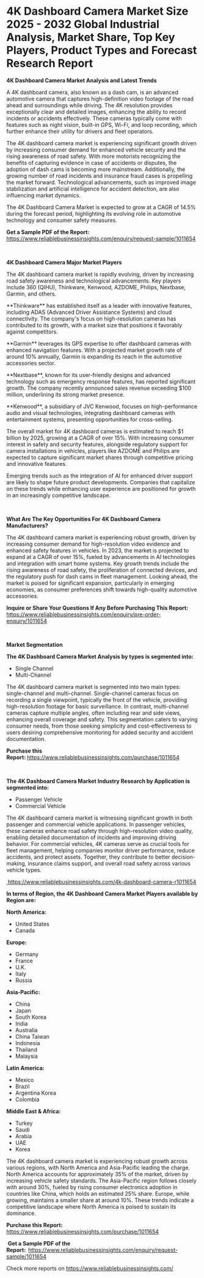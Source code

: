 <p><h1>4K Dashboard Camera Market Size 2025 - 2032 Global Industrial Analysis, Market Share, Top Key Players, Product Types and Forecast Research Report</h1></p><p><strong>4K Dashboard Camera Market Analysis and Latest Trends</strong></p>
<p><p>A 4K dashboard camera, also known as a dash cam, is an advanced automotive camera that captures high-definition video footage of the road ahead and surroundings while driving. The 4K resolution provides exceptionally clear and detailed images, enhancing the ability to record incidents or accidents effectively. These cameras typically come with features such as night vision, built-in GPS, Wi-Fi, and loop recording, which further enhance their utility for drivers and fleet operators.</p><p>The 4K dashboard camera market is experiencing significant growth driven by increasing consumer demand for enhanced vehicle security and the rising awareness of road safety. With more motorists recognizing the benefits of capturing evidence in case of accidents or disputes, the adoption of dash cams is becoming more mainstream. Additionally, the growing number of road incidents and insurance fraud cases is propelling the market forward. Technological advancements, such as improved image stabilization and artificial intelligence for accident detection, are also influencing market dynamics. </p><p>The 4K Dashboard Camera Market is expected to grow at a CAGR of 14.5% during the forecast period, highlighting its evolving role in automotive technology and consumer safety measures.</p></p>
<p><strong>Get a Sample PDF of the Report:&nbsp;</strong> <a href="https://www.reliablebusinessinsights.com/enquiry/request-sample/1011654?utm_campaign=3321&utm_medium=2&utm_source=Github&utm_content=ia&utm_term=30032025&utm_id=4k-dashboard-camera">https://www.reliablebusinessinsights.com/enquiry/request-sample/1011654</a></p>
<p>&nbsp;</p>
<p><strong>4K Dashboard Camera Major Market Players</strong></p>
<p><p>The 4K dashboard camera market is rapidly evolving, driven by increasing road safety awareness and technological advancements. Key players include 360 (QIHU), Thinkware, Kenwood, AZDOME, Philips, Nextbase, Garmin, and others. </p><p>**Thinkware** has established itself as a leader with innovative features, including ADAS (Advanced Driver Assistance Systems) and cloud connectivity. The company's focus on high-resolution cameras has contributed to its growth, with a market size that positions it favorably against competitors. </p><p>**Garmin** leverages its GPS expertise to offer dashboard cameras with enhanced navigation features. With a projected market growth rate of around 10% annually, Garmin is expanding its reach in the automotive accessories sector. </p><p>**Nextbase**, known for its user-friendly designs and advanced technology such as emergency response features, has reported significant growth. The company recently announced sales revenue exceeding $100 million, underlining its strong market presence.</p><p>**Kenwood**, a subsidiary of JVC Kenwood, focuses on high-performance audio and visual technologies, integrating dashboard cameras with entertainment systems, presenting opportunities for cross-selling. </p><p>The overall market for 4K dashboard cameras is estimated to reach $1 billion by 2025, growing at a CAGR of over 15%. With increasing consumer interest in safety and security features, alongside regulatory support for camera installations in vehicles, players like AZDOME and Philips are expected to capture significant market shares through competitive pricing and innovative features.</p><p>Emerging trends such as the integration of AI for enhanced driver support are likely to shape future product developments. Companies that capitalize on these trends while enhancing user experience are positioned for growth in an increasingly competitive landscape.</p></p>
<p>&nbsp;</p>
<p><strong>What Are The Key Opportunities For 4K Dashboard Camera Manufacturers?</strong></p>
<p><p>The 4K dashboard camera market is experiencing robust growth, driven by increasing consumer demand for high-resolution video evidence and enhanced safety features in vehicles. In 2023, the market is projected to expand at a CAGR of over 15%, fueled by advancements in AI technologies and integration with smart home systems. Key growth trends include the rising awareness of road safety, the proliferation of connected devices, and the regulatory push for dash cams in fleet management. Looking ahead, the market is poised for significant expansion, particularly in emerging economies, as consumer preferences shift towards high-quality automotive accessories.</p></p>
<p><strong>Inquire or Share Your Questions If Any Before Purchasing This Report:</strong> <a href="https://www.reliablebusinessinsights.com/enquiry/pre-order-enquiry/1011654?utm_campaign=3321&utm_medium=2&utm_source=Github&utm_content=ia&utm_term=30032025&utm_id=4k-dashboard-camera">https://www.reliablebusinessinsights.com/enquiry/pre-order-enquiry/1011654</a></p>
<p>&nbsp;</p>
<p><strong>Market Segmentation</strong></p>
<p><strong>The 4K Dashboard Camera Market Analysis by types is segmented into:</strong></p>
<p><ul><li>Single Channel</li><li>Multi-Channel</li></ul></p>
<p><p>The 4K dashboard camera market is segmented into two main types: single-channel and multi-channel. Single-channel cameras focus on recording a single viewpoint, typically the front of the vehicle, providing high-resolution footage for basic surveillance. In contrast, multi-channel cameras capture multiple angles, often including rear and side views, enhancing overall coverage and safety. This segmentation caters to varying consumer needs, from those seeking simplicity and cost-effectiveness to users desiring comprehensive monitoring for added security and accident documentation.</p></p>
<p><strong>Purchase this Report:&nbsp;</strong><a href="https://www.reliablebusinessinsights.com/purchase/1011654?utm_campaign=3321&utm_medium=2&utm_source=Github&utm_content=ia&utm_term=30032025&utm_id=4k-dashboard-camera">https://www.reliablebusinessinsights.com/purchase/1011654</a></p>
<p>&nbsp;</p>
<p><strong>The 4K Dashboard Camera Market Industry Research by Application is segmented into:</strong></p>
<p><ul><li>Passenger Vehicle</li><li>Commercial Vehicle</li></ul></p>
<p><p>The 4K dashboard camera market is witnessing significant growth in both passenger and commercial vehicle applications. In passenger vehicles, these cameras enhance road safety through high-resolution video quality, enabling detailed documentation of incidents and improving driving behavior. For commercial vehicles, 4K cameras serve as crucial tools for fleet management, helping companies monitor driver performance, reduce accidents, and protect assets. Together, they contribute to better decision-making, insurance claims support, and overall road safety across various vehicle types.</p></p>
<p><a href="https://www.reliablebusinessinsights.com/4k-dashboard-camera-r1011654?utm_campaign=3321&utm_medium=2&utm_source=Github&utm_content=ia&utm_term=30032025&utm_id=4k-dashboard-camera">&nbsp;https://www.reliablebusinessinsights.com/4k-dashboard-camera-r1011654</a></p>
<p><strong>In terms of Region, the 4K Dashboard Camera Market Players available by Region are:</strong></p>
<p>
    <p> <strong> North America: </strong>
        <ul>
            <li>United States</li>
            <li>Canada</li>
        </ul>
        </p> 
    <p> <strong> Europe: </strong>
        <ul>
            <li>Germany</li>
            <li>France</li>
            <li>U.K.</li>
            <li>Italy</li>
            <li>Russia</li>
        </ul>
        </p> 
    <p> <strong> Asia-Pacific: </strong>
        <ul>
            <li>China</li>
            <li>Japan</li>
            <li>South Korea</li>
            <li>India</li>
            <li>Australia</li>
            <li>China Taiwan</li>
            <li>Indonesia</li>
            <li>Thailand</li>
            <li>Malaysia</li>
        </ul>
        </p> 
    <p> <strong> Latin America: </strong>
        <ul>
            <li>Mexico</li>
            <li>Brazil</li>
            <li>Argentina Korea</li>
            <li>Colombia</li>
        </ul>
        </p> 
    <p> <strong> Middle East & Africa: </strong>
        <ul>
            <li>Turkey</li>
            <li>Saudi</li>
            <li>Arabia</li>
            <li>UAE</li>
            <li>Korea</li>
        </ul>
    </p>
    </p>
<p><p>The 4K dashboard camera market is experiencing robust growth across various regions, with North America and Asia-Pacific leading the charge. North America accounts for approximately 35% of the market, driven by increasing vehicle safety standards. The Asia-Pacific region follows closely with around 30%, fueled by rising consumer electronics adoption in countries like China, which holds an estimated 25% share. Europe, while growing, maintains a smaller share at around 10%. These trends indicate a competitive landscape where North America is poised to sustain its dominance.</p></p>
<p><strong>Purchase this Report: </strong><a href="https://www.reliablebusinessinsights.com/purchase/1011654?utm_campaign=3321&utm_medium=2&utm_source=Github&utm_content=ia&utm_term=30032025&utm_id=4k-dashboard-camera">https://www.reliablebusinessinsights.com/purchase/1011654</a></p>
<p>&nbsp;<strong>Get a Sample PDF of the Report:&nbsp;&nbsp;</strong><a href="https://www.reliablebusinessinsights.com/enquiry/request-sample/1011654?utm_campaign=3321&utm_medium=2&utm_source=Github&utm_content=ia&utm_term=30032025&utm_id=4k-dashboard-camera">https://www.reliablebusinessinsights.com/enquiry/request-sample/1011654</a></p>
<p><strong></strong></p>
<p>Check more reports on <a href="https://www.reliablebusinessinsights.com/?utm_campaign=3321&utm_medium=2&utm_source=Github&utm_content=ia&utm_term=30032025&utm_id=4k-dashboard-camera">https://www.reliablebusinessinsights.com/</a></p>